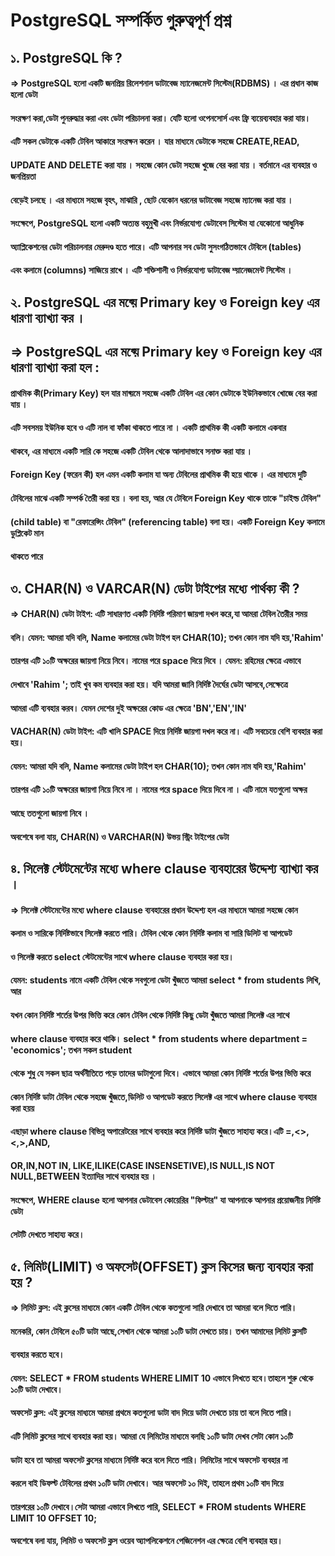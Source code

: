 
#                  PostgreSQL সম্পর্কিত গুরুত্বপূর্ণ প্রশ্ন                        

## ১. PostgreSQL কি ?

#### => PostgreSQL হলো একটি জনপ্রিয় রিলেশনাল ডাটাবেজ ম্যানেজমেন্ট সিস্টেম(RDBMS) । এর প্রধান কাজ হলো ডেটা  
#### সংরক্ষণ করা,ডেটা পুনরুদ্ধার করা এবং ডেটা পরিচালনা করা। যেটি হলো ওপেনসোর্স এবং ফ্রি ব্যয়েব্যবহার করা যায়। 
#### এটি সকল ডেটাকে একটি টেবিল আকারে সংরক্ষন করেন । যার মাধ্যমে ডেটাকে সহজে CREATE,READ,
#### UPDATE AND DELETE করা যায় । সহজে কোন ডেটা সহজে খুজে বের করা যায় । বর্তমানে এর ব্যবহার ‍ও জনপ্রিয়তা 
#### বেড়েই চলছে । এর মাধ্যমে সহজে বৃহৎ, মাঝারি , ছোট যেকোন ধরনের ডাটাবেজ সহজে ম্যানেজ করা যায় ।
#### সংক্ষেপে, PostgreSQL হলো একটি অত্যন্ত বহুমুখী এবং নির্ভরযোগ্য ডেটাবেস সিস্টেম যা যেকোনো আধুনিক 
#### অ্যাপ্লিকেশনের ডেটা পরিচালনার মেরুদণ্ড হতে পারে। এটি আপনার সব ডেটা সুসংগঠিতভাবে টেবিলে (tables) 
#### এবং কলামে (columns) সাজিয়ে রাখে । এটি শক্তিশালী ও নির্ভরযোগ্য ডাটাবেজ ম্য়ানেজমেন্ট সিস্টেম ।

## ২. PostgreSQL এর মধ্য়ে Primary key ও Foreign key এর ধারণা ব্যাখ্যা কর ।

## =>  PostgreSQL এর মধ্য়ে Primary key ও Foreign key এর ধারণা ব্যাখ্যা করা হল :

#### প্রাথমিক কী(Primary Key) হল যার মাধ্য়মে সহজে  একটি টেবিল এর কোন ডেটাকে ইউনিকভাবে খোজে বের করা যায় । 
#### এটি সবসময় ইউনিক হবে ও এটি নাল বা ফাঁকা থাকতে পারে না ।  একটি প্রাথমিক কী একটি কলামে একবার 
#### থাকবে, এর মাধ্যমে একটি সারি কে সহজে একটি টেবিল থেকে আলাদাভাবে সনাক্ত করা যায় ।

#### Foreign Key (ফরেন কী) হল এমন একটি কলাম যা অন্য টেবিলের প্রাথমিক কী হয়ে থাকে । এর মাধ্যমে দুটি 
#### টেবিলের মাঝে একটি সম্পর্ক তৈরী করা হয় । বলা হয়, আর যে টেবিলে Foreign Key থাকে তাকে "চাইল্ড টেবিল" 
#### (child table) বা "রেফারেন্সিং টেবিল" (referencing table) বলা হয়। একটি Foreign Key কলামে ডুপ্লিকেট মান 
#### থাকতে পারে

## ৩. CHAR(N) ও VARCAR(N) ডেটা টাইপের মধ্যে পার্থক্য কী ?

#### => CHAR(N) ডেটা টাইপ: এটি সাধারণত একটি নির্দিষ্ট পরিমাণ জায়গা দখল করে,যা আমরা টেবিল  তৈরীর সময়
#### বলি। যেমন: আমরা যদি বলি, Name কলামের ডেটা টাইপ হল CHAR(10); তখন কোন নাম যদি হয়,'Rahim'
#### তারপর এটি ১০টি অক্ষরের জায়গা নিয়ে নিবে। নামের পরে space দিয়ে দিবে । যেমন: রহিমের ক্ষেত্রে এভাবে
#### দেখাবে 'Rahim     '; তাই খুব কম ব্যবহার করা হয়। যদি আমরা জানি নির্দিষ্ট দৈর্ঘের ডেটা আসবে,সেক্ষেত্রে
#### আমরা এটি ব্যবহার করব। যেমন দেশের দুই অক্ষরের কোড এর ক্ষেত্রে 'BN','EN','IN'

#### VACHAR(N) ডেটা টাইপ: এটি খালি ‍SPACE দিয়ে নির্দিষ্ট জায়গা দখল করে না। এটি সবচেয়ে বেশি ব্যবহার করা হয়।
#### যেমন: আমরা যদি বলি, Name কলামের ডেটা টাইপ হল CHAR(10); তখন কোন নাম যদি হয়,'Rahim'
#### তারপর এটি ১০টি অক্ষরের জায়গা নিয়ে নিবে না । নামের পরে space দিয়ে দিবে না । এটি নামে যতগুলো অক্ষর
#### আছে ততগুলো জায়গা নিবে ।
#### অবশেষে বলা যায়, CHAR(N) ও VARCHAR(N) উভয় স্ট্রিং টাইপের ডেটা

## ৪. সিলেক্ট স্টেটমেন্টের মধ্যে where clause ব্যবহারের উদ্দেশ্য ব্যাখ্যা কর ।

#### => সিলেক্ট স্টেটমেন্টের মধ্যে where clause ব্যবহারের প্রধান উদ্দেশ্য হল এর মাধ্যমে আমরা সহজে কোন 
#### কলাম ও সারিকে নির্দিষ্টভাবে সিলেক্ট করতে পারি। টেবিল থেকে কোন নির্দিষ্ট কলাম বা সারি ডিলিট বা আপডেট
#### ও সিলেক্ট করতে select স্টেটমেন্টের সাথে where clause ব্যবহার করা হয়।
#### যেমন: students নামে একটি টেবিল থেকে সবগুলো ডেটা খুঁজতে আমরা  select * from students লিখি, আর 
#### যখন কোন নির্দিষ্ট শর্তের উপর ভিত্তি করে কোন টেবিল থেকে নির্দিষ্ট কিছু ডেটা খুঁজতে আমরা সিলেক্ট এর সাথে
#### where clause ব্যবহার করে থাকি। ‍select * from students where department = 'economics'; তখন সকল student
#### থেকে শুধু যে সকল ছাত্র অর্থনীতিতে পড়ে তাদের ডাটাগুলো দিবে। এভাবে আমরা কোন নির্দিষ্ট শর্তের উপর ভিত্তি করে
#### কোন নির্দিষ্ট ডাটা টেবিল থেকে সহজে খুঁজতে,ডিলিট ও আপডেট করতে সিলেক্ট এর সাথে where clause ব্যবহার করা হয়য়
#### এছাড়া where clause বিভিন্ন অপারেটরের সাথে ব্যবহার করে নির্দিষ্ট ডাটা খুঁজতে সাহায্য করে।এটি =,<>,<,>,AND,
#### OR,IN,NOT IN, LIKE,ILIKE(CASE INSENSETIVE),IS NULL,IS NOT NULL,BETWEEN ইত্যাদির সাথে ব্যবহার হয় ।
#### সংক্ষেপে, WHERE clause হলো আপনার ডেটাবেস কোয়েরির "ফিল্টার" যা আপনাকে আপনার প্রয়োজনীয় নির্দিষ্ট ডেটা 
#### সেটটি দেখতে সাহায্য করে।

## ৫. লিমিট(LIMIT) ও অফসেট(OFFSET) ক্লস কিসের জন্য ব্যবহার করা হয় ?

#### => লিমিট ক্লস: এই ক্লসের মাধ্যমে কোন একটি টেবিল থেকে কতগুলো সারি দেখাবে তা আমরা বলে দিতে পারি।
#### মনেকরি, কোন টেবিলে ৫০টি ডাটা আছে,সেখান থেকে আমরা ১০টি ডাটা দেখতে চায়। তখন আমাদের লিমিট ক্লসটি 
#### ব্যবহার করতে হবে।
#### যেমন: SELECT * FROM students WHERE LIMIT 10 এভাবে লিখতে হবে।তাহলে শুরু থেকে ১০টি ডাটা দেখাবে।

#### অফসেট ক্লস: এই ক্লসের মাধ্যমে আমরা প্রথমে কতগুলো ডাটা বাদ দিয়ে ডাটা দেখতে চায় তা বলে দিতে পারি।
#### এটি লিমিট ক্লসের সাথে ব্যবহার করা হয়। আমরা যে লিমিটের মাধ্যমে বলছি ১০টি ডাটা দেখব সেটা কোন ১০টি
#### ডাটা হবে তা আমরা অফসেট ক্লসের মাধ্যমে নির্দিষ্ট করে বলে দিতে পারি। লিমিটের সাথে অফসেট ব্যবহার না
#### করলে বাই ডিফল্ট টেবিলের প্রথম ১০টি ডাটা দেখাবে। আর অফসেট ১০ দিই, তাহলে প্রথম ১০টি বাদ দিয়ে
#### তারপরের ১০টি দেখাবে।সেটা আমরা এভাবে লিখতে পারি, SELECT * FROM students WHERE LIMIT 10 OFFSET 10;
#### অবশেষে বলা যায়, লিমিট ও অফসেট ক্লস ওয়েব অ্যাপলিকেশনে পেজিনেশন এর ক্ষেত্রে বেশি ব্যবহার হয়।
